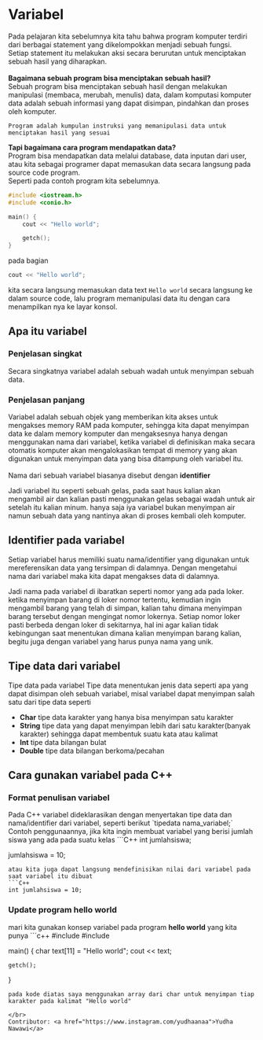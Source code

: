 <h1>Variabel</h1>
Pada pelajaran kita sebelumnya kita tahu bahwa program komputer terdiri dari berbagai statement yang dikelompokkan menjadi sebuah fungsi. </br>
Setiap statement itu melakukan aksi secara berurutan untuk menciptakan sebuah hasil yang diharapkan.
</br>
</br>
<b>Bagaimana sebuah program bisa menciptakan sebuah hasil?</b></br>
Sebuah program bisa menciptakan sebuah hasil dengan melakukan manipulasi (membaca, merubah, menulis) data, dalam komputasi komputer data adalah sebuah informasi yang dapat
disimpan, pindahkan dan proses oleh komputer.

```
Program adalah kumpulan instruksi yang memanipulasi data untuk menciptakan hasil yang sesuai
```

<b>Tapi bagaimana cara program mendapatkan data?</b></br>
Program bisa mendapatkan data melalui database, data inputan dari user, atau kita sebagai programer dapat memasukan data secara langsung pada source code program.</br>
Seperti pada contoh program kita sebelumnya.

```c++
#include <iostream.h>
#include <conio.h>

main() {
	cout << "Hello world";

	getch();
}
```
pada bagian
```c++
cout << "Hello world";
```
kita secara langsung memasukan data text `Hello world` secara langsung ke dalam source code, lalu program memanipulasi data itu dengan cara menampilkan nya ke layar konsol.
<h2>Apa itu variabel</h2>
<h3>Penjelasan singkat</h3>
Secara singkatnya variabel adalah sebuah wadah untuk menyimpan sebuah data.
<h3>Penjelasan panjang</h3>
Variabel adalah sebuah objek yang memberikan kita akses untuk mengakses memory RAM pada komputer, sehingga kita dapat menyimpan data ke dalam memory komputer dan mengaksesnya
hanya dengan menggunakan nama dari variabel, ketika variabel di definisikan maka secara otomatis komputer akan mengalokasikan tempat di memory yang akan digunakan untuk 
menyimpan data yang bisa ditampung oleh variabel itu.</br></br>
Nama dari sebuah variabel biasanya disebut dengan <b>identifier</b>

Jadi variabel itu seperti sebuah gelas, pada saat haus kalian akan mengambil air dan kalian pasti menggunakan gelas sebagai wadah untuk air setelah itu kalian minum. hanya saja iya variabel bukan menyimpan air namun sebuah data yang nantinya akan di proses kembali oleh komputer.
<h2>Identifier pada variabel</h2>
Setiap variabel harus memiliki suatu nama/identifier yang digunakan untuk mereferensikan data yang tersimpan di dalamnya. Dengan mengetahui nama dari variabel maka kita dapat mengakses data di dalamnya.

Jadi nama pada variabel di ibaratkan seperti nomor yang ada pada loker. ketika menyimpan barang di loker nomor tertentu, kemudian ingin mengambil barang yang telah di simpan, kalian tahu dimana menyimpan barang tersebut dengan mengingat nomor lokernya. 
Setiap nomor loker pasti berbeda dengan loker di sekitarnya, hal ini agar kalian tidak kebingungan saat menentukan dimana kalian menyimpan barang kalian, begitu juga dengan variabel yang harus punya nama yang unik.

<h2>Tipe data dari variabel</h2>
Tipe data pada variabel
Tipe data menentukan jenis data seperti apa yang dapat disimpan oleh sebuah variabel, misal variabel dapat menyimpan salah satu dari tipe data seperti
<ul>
<li><b>Char</b> tipe data karakter yang hanya bisa menyimpan satu karakter</li>
<li><b>String</b> tipe data yang dapat menyimpan lebih dari satu karakter(banyak karakter) sehingga dapat membentuk suatu kata atau kalimat</li>
<li><b>Int</b> tipe data bilangan bulat</li>
<li><b>Double</b> tipe data bilangan berkoma/pecahan</li>
</ul>

<h2>Cara gunakan variabel pada C++</h2>
<h3>Format penulisan variabel</h3>
Pada C++ variabel dideklarasikan dengan menyertakan tipe data dan nama/identifier dari variabel, seperti berikut
`tipedata nama_variabel;`
Contoh penggunaannya, jika kita ingin membuat variabel yang berisi jumlah siswa yang ada pada suatu kelas
```C++
int jumlahsiswa;

jumlahsiswa = 10;
```
atau kita juga dapat langsung mendefinisikan nilai dari variabel pada saat variabel itu dibuat
```C++
int jumlahsiswa = 10;
```
<h3>Update program hello world</h3>
mari kita gunakan konsep variabel pada program <b>hello world</b> yang kita punya
```c++
#include <iostream.h>
#include <conio.h>

main() {
	char text[11] = "Hello world";
	cout << text;

	getch();
}
```
pada kode diatas saya menggunakan array dari char untuk menyimpan tiap karakter pada kalimat "Hello world"

</br>
Contributor: <a href="https://www.instagram.com/yudhaanaa">Yudha Nawawi</a>

